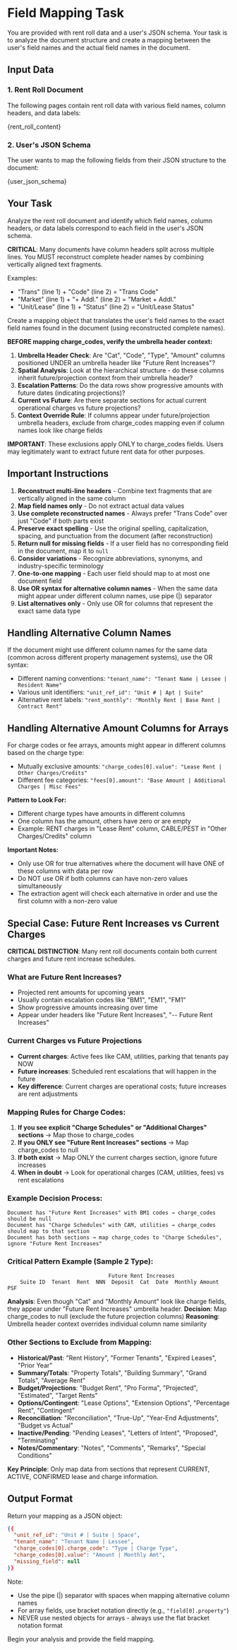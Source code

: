 # Field Mapping Task

You are provided with rent roll data and a user's JSON schema. Your task is to analyze the document structure and create a mapping between the user's field names and the actual field names in the document.

## Input Data

### 1. Rent Roll Document
The following pages contain rent roll data with various field names, column headers, and data labels:

{rent_roll_content}

### 2. User's JSON Schema
The user wants to map the following fields from their JSON structure to the document:

{user_json_schema}

## Your Task

Analyze the rent roll document and identify which field names, column headers, or data labels correspond to each field in the user's JSON schema. 

**CRITICAL**: Many documents have column headers split across multiple lines. You MUST reconstruct complete header names by combining vertically aligned text fragments.

Examples:
- "Trans" (line 1) + "Code" (line 2) = "Trans Code"
- "Market" (line 1) + "+ Addl." (line 2) = "Market + Addl."
- "Unit/Lease" (line 1) + "Status" (line 2) = "Unit/Lease Status"

Create a mapping object that translates the user's field names to the exact field names found in the document (using reconstructed complete names).

**BEFORE mapping charge_codes, verify the umbrella header context:**
1. **Umbrella Header Check**: Are "Cat", "Code", "Type", "Amount" columns positioned UNDER an umbrella header like "Future Rent Increases"?
2. **Spatial Analysis**: Look at the hierarchical structure - do these columns inherit future/projection context from their umbrella header?
3. **Escalation Patterns**: Do the data rows show progressive amounts with future dates (indicating projections)?
4. **Current vs Future**: Are there separate sections for actual current operational charges vs future projections?
5. **Context Override Rule**: If columns appear under future/projection umbrella headers, exclude from charge_codes mapping even if column names look like charge fields

**IMPORTANT**: These exclusions apply ONLY to charge_codes fields. Users may legitimately want to extract future rent data for other purposes.

## Important Instructions

1. **Reconstruct multi-line headers** - Combine text fragments that are vertically aligned in the same column
2. **Map field names only** - Do not extract actual data values
3. **Use complete reconstructed names** - Always prefer "Trans Code" over just "Code" if both parts exist
4. **Preserve exact spelling** - Use the original spelling, capitalization, spacing, and punctuation from the document (after reconstruction)
5. **Return null for missing fields** - If a user field has no corresponding field in the document, map it to `null`
6. **Consider variations** - Recognize abbreviations, synonyms, and industry-specific terminology
7. **One-to-one mapping** - Each user field should map to at most one document field
8. **Use OR syntax for alternative column names** - When the same data might appear under different column names, use pipe (|) separator
9. **List alternatives only** - Only use OR for columns that represent the exact same data type

## Handling Alternative Column Names

If the document might use different column names for the same data (common across different property management systems), use the OR syntax:
- Different naming conventions: `"tenant_name": "Tenant Name | Lessee | Resident Name"`
- Various unit identifiers: `"unit_ref_id": "Unit # | Apt | Suite"`
- Alternative rent labels: `"rent_monthly": "Monthly Rent | Base Rent | Contract Rent"`

## Handling Alternative Amount Columns for Arrays

For charge codes or fee arrays, amounts might appear in different columns based on the charge type:
- Mutually exclusive amounts: `"charge_codes[0].value": "Lease Rent | Other Charges/Credits"`
- Different fee categories: `"fees[0].amount": "Base Amount | Additional Charges | Misc Fees"`

**Pattern to Look For:**
- Different charge types have amounts in different columns
- One column has the amount, others have zero or are empty
- Example: RENT charges in "Lease Rent" column, CABLE/PEST in "Other Charges/Credits" column

**Important Notes:**
- Only use OR for true alternatives where the document will have ONE of these columns with data per row
- Do NOT use OR if both columns can have non-zero values simultaneously
- The extraction agent will check each alternative in order and use the first column with a non-zero value

## Special Case: Future Rent Increases vs Current Charges

**CRITICAL DISTINCTION**: Many rent roll documents contain both current charges and future rent increase schedules.

### What are Future Rent Increases?
- Projected rent amounts for upcoming years
- Usually contain escalation codes like "BM1", "EM1", "FM1" 
- Show progressive amounts increasing over time
- Appear under headers like "Future Rent Increases", "-- Future Rent Increases"

### Current Charges vs Future Projections
- **Current charges**: Active fees like CAM, utilities, parking that tenants pay NOW
- **Future increases**: Scheduled rent escalations that will happen in the future
- **Key difference**: Current charges are operational costs; future increases are rent adjustments

### Mapping Rules for Charge Codes:
1. **If you see explicit "Charge Schedules" or "Additional Charges" sections** → Map those to charge_codes
2. **If you ONLY see "Future Rent Increases" sections** → Map charge_codes to null
3. **If both exist** → Map ONLY the current charges section, ignore future increases
4. **When in doubt** → Look for operational charges (CAM, utilities, fees) vs rent escalations

### Example Decision Process:
```
Document has "Future Rent Increases" with BM1 codes → charge_codes should be null
Document has "Charge Schedules" with CAM, utilities → charge_codes should map to that section
Document has both sections → map charge_codes to "Charge Schedules", ignore "Future Rent Increases"
```

### Critical Pattern Example (Sample 2 Type):
```
                                Future Rent Increases
    Suite ID  Tenant  Rent  NNN  Deposit  Cat  Date  Monthly Amount  PSF
```
**Analysis**: Even though "Cat" and "Monthly Amount" look like charge fields, they appear under "Future Rent Increases" umbrella header.
**Decision**: Map charge_codes to null (exclude the future projection columns)
**Reasoning**: Umbrella header context overrides individual column name similarity

### Other Sections to Exclude from Mapping:
- **Historical/Past**: "Rent History", "Former Tenants", "Expired Leases", "Prior Year"
- **Summary/Totals**: "Property Totals", "Building Summary", "Grand Totals", "Average Rent"
- **Budget/Projections**: "Budget Rent", "Pro Forma", "Projected", "Estimated", "Target Rents"
- **Options/Contingent**: "Lease Options", "Extension Options", "Percentage Rent", "Contingent"
- **Reconciliation**: "Reconciliation", "True-Up", "Year-End Adjustments", "Budget vs Actual"
- **Inactive/Pending**: "Pending Leases", "Letters of Intent", "Proposed", "Terminating"
- **Notes/Commentary**: "Notes", "Comments", "Remarks", "Special Conditions"

**Key Principle**: Only map data from sections that represent CURRENT, ACTIVE, CONFIRMED lease and charge information.

## Output Format

Return your mapping as a JSON object:

```json
{{
  "unit_ref_id": "Unit # | Suite | Space",
  "tenant_name": "Tenant Name | Lessee",
  "charge_codes[0].charge_code": "Type | Charge Type",
  "charge_codes[0].value": "Amount | Monthly Amt",
  "missing_field": null
}}
```

Note: 
- Use the pipe (|) separator with spaces when mapping alternative column names
- For array fields, use bracket notation directly (e.g., `"field[0].property"`)
- NEVER use nested objects for arrays - always use the flat bracket notation format

Begin your analysis and provide the field mapping.

